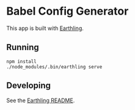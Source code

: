 # Babel Config Generator

This app is built with [Earthling](https://github.com/thomasboyt/earthling).

## Running

```
npm install
./node_modules/.bin/earthling serve
```

## Developing

See the [Earthling README](https://github.com/thomasboyt/earthling#earthling).
